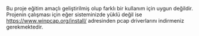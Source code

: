 Bu proje eğitim amaçlı geliştirilmiş olup farklı bir kullanım için uygun değildir.
Projenin çalışması için eğer sisteminizde yüklü değil ise https://www.winpcap.org/install/ adresinden pcap driverlarını indirmeniz gerekmektedir.

